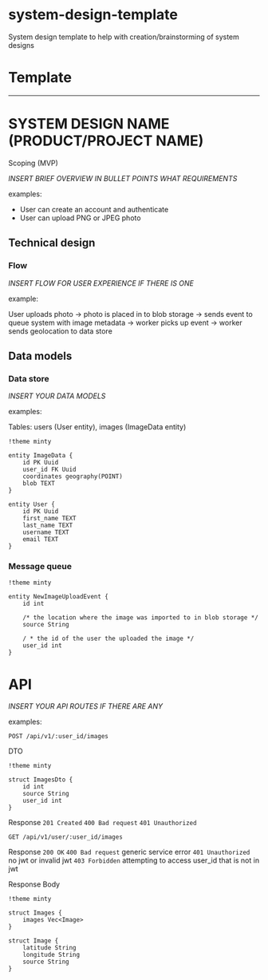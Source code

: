 # system-design-template
System design template to help with creation/brainstorming of system designs

# Template
---
# SYSTEM DESIGN NAME (PRODUCT/PROJECT NAME)

Scoping (MVP)

*INSERT BRIEF OVERVIEW IN BULLET POINTS WHAT REQUIREMENTS*

examples:

- User can create an account and authenticate 
- User can upload PNG or JPEG photo 

## Technical design

### Flow 

*INSERT FLOW FOR USER EXPERIENCE IF THERE IS ONE*

example:	

User uploads photo -> photo is placed in to blob storage -> sends event to queue system with image metadata -> worker picks up event -> worker sends geolocation to data store 

<INSERT DIAGRAM HERE I LIKE TO USE EXCALIDRAW>
	
## Data models

### Data store

*INSERT YOUR DATA MODELS*

examples:
	
Tables: users (User entity), images (ImageData entity)

```plantuml-svg
!theme minty

entity ImageData {
	id PK Uuid
	user_id FK Uuid
	coordinates geography(POINT)
	blob TEXT
}

entity User {
	id PK Uuid
	first_name TEXT
	last_name TEXT
	username TEXT
	email TEXT
}
```

### Message queue

```plantuml-svg
!theme minty

entity NewImageUploadEvent {
	id int
	
	/* the location where the image was imported to in blob storage */
	source String
	
	/ * the id of the user the uploaded the image */
	user_id int
}
```

# API

*INSERT YOUR API ROUTES IF THERE ARE ANY*

examples:
	
`POST /api/v1/:user_id/images`

DTO 
```plantuml-svg
!theme minty

struct ImagesDto {
	id int
	source String
	user_id int
}
```

Response 
`201 Created`
`400 Bad request`
`401 Unauthorized`


`GET /api/v1/user/:user_id/images`

Response 
`200 OK`
`400 Bad request` generic service error
`401 Unauthorized` no jwt or invalid jwt
`403 Forbidden`  attempting to access user_id that is not in jwt

Response Body

```plantuml-svg
!theme minty

struct Images {
	images Vec<Image>
}

struct Image {
	latitude String
	longitude String
	source String
}
```
